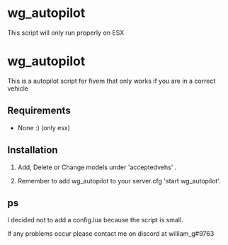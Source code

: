 # wg_autopilot

This script will only run properly on ESX

# wg_autopilot

This is a autopilot script for fivem that only works if you are in a correct vehicle 

## Requirements

- None :) (only esx)

## Installation

1. Add, Delete or Change models under 'acceptedvehs' .

2. Remember to add wg_autopilot to your server.cfg 'start wg_autopilot'.


## ps

I decided not to add a config.lua because the script is small.

If any problems occur please contact me on discord at william_g#9763
